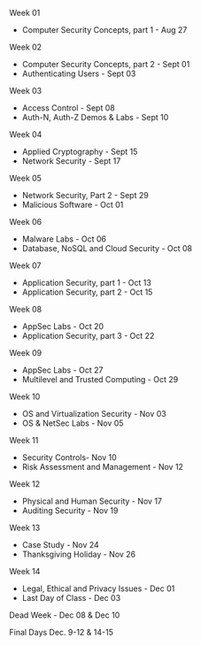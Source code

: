 Week 01 

* Computer Security Concepts, part 1 - Aug 27

Week 02

* Computer Security Concepts, part 2 - Sept 01
* Authenticating Users - Sept 03

Week 03

* Access Control - Sept 08
* Auth-N, Auth-Z Demos & Labs - Sept 10

Week 04

* Applied Cryptography - Sept 15
* Network Security - Sept 17

Week 05

* Network Security, Part 2 - Sept 29
* Malicious Software - Oct 01

Week 06
* Malware Labs - Oct 06
* Database, NoSQL and Cloud Security - Oct 08

Week 07

* Application Security, part 1 - Oct 13
* Application Security, part 2 - Oct 15

Week 08

* AppSec Labs - Oct 20
* Application Security, part 3 - Oct 22

Week 09

* AppSec Labs - Oct 27
* Multilevel and Trusted Computing - Oct 29

Week 10

* OS and Virtualization Security - Nov 03
* OS & NetSec Labs - Nov 05

Week 11

* Security Controls- Nov 10
* Risk Assessment and Management - Nov 12

Week 12

* Physical and Human Security - Nov 17
* Auditing Security - Nov 19

Week 13

* Case Study - Nov 24
* Thanksgiving Holiday - Nov 26

Week 14

* Legal, Ethical and Privacy Issues - Dec 01
* Last Day of Class - Dec 03 

Dead Week - Dec 08 & Dec 10

Final Days Dec. 9-12 & 14-15
